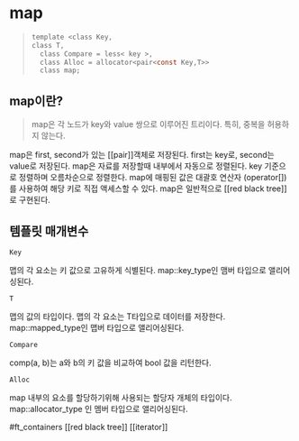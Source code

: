 # map
> ```c
> template <class Key,
> class T,
>	class Compare = less< key >,
>	class Alloc = allocator<pair<const Key,T>>
>	class map;
> ```

## map이란?
>map은 각 노드가 key와 value 쌍으로 이루어진 트리이다.
>특히, 중복을 허용하지 않는다.

map은 first, second가 있는 [[pair]]객체로 저장된다.
first는 key로, second는 value로 저장된다.
map은 자료를 저장할때 내부에서 자동으로 정렬된다.
key 기준으로 정렬하며 오름차순으로 정렬한다.
map에 매핑된 값은 대괄호 연산자 (operator[])를 사용하여 해당 키로 직접 액세스할 수 있다.
map은 일반적으로 [[red black tree]]로 구현된다.

## 템플릿 매개변수
	Key
맵의 각 요소는 키 값으로 고유하게 식별된다.
map::key_type인 맴버 타입으로 앨리어싱된다.

	T
맵의 값의 타입이다. 맵의 각 요소는 T타입으로 데이터를 저장한다.
map::mapped_type인 맵버 타입으로 앨리어싱된다.

	Compare
comp(a, b)는 a와 b의 키 값을 비교하여 bool 값을 리턴한다.

	Alloc
map 내부의 요소를 할당하기위해 사용되는 할당자 개체의 타입이다.
map::allocator_type 인 멤버 타입으로 앨리어싱된다.


#ft_containers [[red black tree]] [[iterator]]
